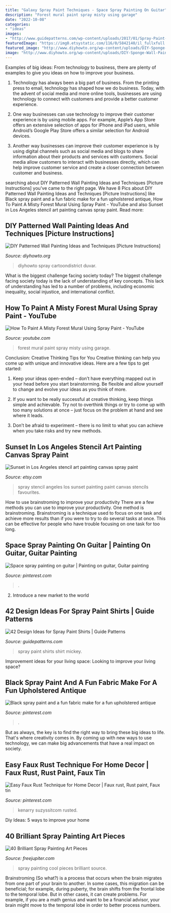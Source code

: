 ```yaml
---
title: "Galaxy Spray Paint Techniques - Space Spray Painting On Guitar"
description: "Forest mural paint spray misty using garage"
date: "2022-10-08"
categories:
- "ideas"
images:
- "http://www.guidepatterns.com/wp-content/uploads/2017/01/Spray-Paint-Mickey-Shirts.jpg"
featuredImage: "https://img0.etsystatic.com/116/0/5842140/il_fullxfull.857067630_eh6f.jpg"
featured_image: "http://www.diyhowto.org/wp-content/uploads/DIY-Sponge-Wall-Painting-Instruction-DIY-Wall-Painting-Ideas-Techniques-Tutorials-DIYHowto.jpg"
image: "http://www.diyhowto.org/wp-content/uploads/DIY-Sponge-Wall-Painting-Instruction-DIY-Wall-Painting-Ideas-Techniques-Tutorials-DIYHowto.jpg"
---
```



Examples of big ideas: From technology to business, there are plenty of examples to give you ideas on how to improve your business.
1. Technology has always been a big part of business. From the printing press to email, technology has shaped how we do business. Today, with the advent of social media and more online tools, businesses are using technology to connect with customers and provide a better customer experience.
2. One way businesses can use technology to improve their customer experience is by using mobile apps. For example, Apple’s App Store offers an extensive selection of apps for iPhone and iPad users, while Android’s Google Play Store offers a similar selection for Android devices.

3. Another way businesses can improve their customer experience is by using digital channels such as social media and blogs to share information about their products and services with customers. Social media allow customers to interact with businesses directly, which can help improve customer service and create a closer connection between customer and business.


	

		
searching about DIY Patterned Wall Painting Ideas and Techniques [Picture Instructions] you've came to the right page. We have 8 Pics about DIY Patterned Wall Painting Ideas and Techniques [Picture Instructions] like Black spray paint and a fun fabric make for a fun upholstered antique, How To Paint A Misty Forest Mural Using Spray Paint - YouTube and also Sunset in Los Angeles stencil art painting canvas spray paint. Read more:
		
    
## DIY Patterned Wall Painting Ideas And Techniques [Picture Instructions]

<img loading=lazy src="http://www.diyhowto.org/wp-content/uploads/DIY-Sponge-Wall-Painting-Instruction-DIY-Wall-Painting-Ideas-Techniques-Tutorials-DIYHowto.jpg" onerror="this.onerror=null;this.src='https://tse1.mm.bing.net/th?id=OIP.W3OlO7hOUrBsHhXpny-tbwHaJ8&amp;pid=15.1';" alt="DIY Patterned Wall Painting Ideas and Techniques [Picture Instructions]">

_Source: diyhowto.org_

>diyhowto spray cartoondistrict duvar. 

	

What is the biggest challenge facing society today?
The biggest challenge facing society today is the lack of understanding of key concepts. This lack of understanding has led to a number of problems, including economic inequality, social injustice, and international conflict.

    
## How To Paint A Misty Forest Mural Using Spray Paint - YouTube

<img loading=lazy src="http://i.ytimg.com/vi/NTv2lAUQ8N8/maxresdefault.jpg" onerror="this.onerror=null;this.src='https://tse4.mm.bing.net/th?id=OIP.1WZeG4YoeLh-SUkYBqbpYAHaEK&amp;pid=15.1';" alt="How To Paint A Misty Forest Mural Using Spray Paint - YouTube">

_Source: youtube.com_

>forest mural paint spray misty using garage. 

	

Conclusion: Creative Thinking Tips for You
Creative thinking can help you come up with unique and innovative ideas. Here are a few tips to get started:
1. Keep your ideas open-ended – don’t have everything mapped out in your head before you start brainstorming. Be flexible and allow yourself to change and evolve your ideas as you think of more.

2. If you want to be really successful at creative thinking, keep things simple and achievable. Try not to overthink things or try to come up with too many solutions at once – just focus on the problem at hand and see where it leads.

3. Don’t be afraid to experiment – there is no limit to what you can achieve when you take risks and try new methods.

    
## Sunset In Los Angeles Stencil Art Painting Canvas Spray Paint

<img loading=lazy src="https://img0.etsystatic.com/116/0/5842140/il_fullxfull.857067630_eh6f.jpg" onerror="this.onerror=null;this.src='https://tse1.mm.bing.net/th?id=OIP.Gn3hcQHKi-gS5hNgnlA4dgHaJ4&amp;pid=15.1';" alt="Sunset in Los Angeles stencil art painting canvas spray paint">

_Source: etsy.com_

>spray stencil angeles los sunset painting paint canvas stencils favourites. 

	

How to use brainstroming to improve your productivity
There are a few methods you can use to improve your productivity. One method is brainstroming. Brainstroming is a technique used to focus on one task and achieve more results than if you were to try to do several tasks at once. This can be effective for people who have trouble focusing on one task for too long.

    
## Space Spray Painting On Guitar | Painting On Guitar, Guitar Painting

<img loading=lazy src="https://i.pinimg.com/736x/28/3a/60/283a6092a5ae52ec19cd26885ec4b1e2.jpg" onerror="this.onerror=null;this.src='https://tse2.mm.bing.net/th?id=OIP.Pe7OVMm4s6sCOpM7wsvISAHaJ3&amp;pid=15.1';" alt="Space spray painting on guitar | Painting on guitar, Guitar painting">

_Source: pinterest.com_

>. 

	

2. Introduce a new market to the world 

    
## 42 Design Ideas For Spray Paint Shirts | Guide Patterns

<img loading=lazy src="http://www.guidepatterns.com/wp-content/uploads/2017/01/Spray-Paint-Mickey-Shirts.jpg" onerror="this.onerror=null;this.src='https://tse3.mm.bing.net/th?id=OIP.mpgEOqIEhYy7vG5oKUbPYwHaJ4&amp;pid=15.1';" alt="42 Design Ideas for Spray Paint Shirts | Guide Patterns">

_Source: guidepatterns.com_

>spray paint shirts shirt mickey. 

	

Improvement ideas for your living space:
Looking to improve your living space?

    
## Black Spray Paint And A Fun Fabric Make For A Fun Upholstered Antique

<img loading=lazy src="https://i.pinimg.com/originals/56/67/41/56674120c2399c9bf891a4ceb14fae1c.jpg" onerror="this.onerror=null;this.src='https://tse2.mm.bing.net/th?id=OIP.s-T5tboSdrPFklKc1LUcVAHaJ4&amp;pid=15.1';" alt="Black spray paint and a fun fabric make for a fun upholstered antique">

_Source: pinterest.com_

>. 

	

But as always, the key is to find the right way to bring these big ideas to life. That's where creativity comes in. By coming up with new ways to use technology, we can make big advancements that have a real impact on society.

    
## Easy Faux Rust Technique For Home Decor | Faux Rust, Rust Paint, Faux Tin

<img loading=lazy src="https://i.pinimg.com/736x/3f/d7/45/3fd74540da61962e63dc2e7d82e24309.jpg" onerror="this.onerror=null;this.src='https://tse4.mm.bing.net/th?id=OIP.UN7qkcPVg6kzWLGTqgavoAHaLH&amp;pid=15.1';" alt="Easy Faux Rust Technique for Home Decor | Faux rust, Rust paint, Faux tin">

_Source: pinterest.com_

>kenarry suzyssitcom rusted. 

	

Diy Ideas: 5 ways to improve your home

    
## 40 Brilliant Spray Painting Art Pieces

<img loading=lazy src="http://www.freejupiter.com/wp-content/uploads/2017/12/Brilliant-Spray-Painting-Art-Pieces11.jpg" onerror="this.onerror=null;this.src='https://tse4.mm.bing.net/th?id=OIP.wioMKSan2e2oiSOU8PqNLgHaJ4&amp;pid=15.1';" alt="40 Brilliant Spray Painting Art Pieces">

_Source: freejupiter.com_

>spray painting cool pieces brilliant source. 

	

Brainstroming (So what?) is a process that occurs when the brain migrates from one part of your brain to another. In some cases, this migration can be beneficial; for example, during puberty, the brain shifts from the frontal lobe to the temporal lobe. But in other cases, it can create problems. For example, if you are a math genius and want to be a financial advisor, your brain might move to the temporal lobe in order to better process numbers.

